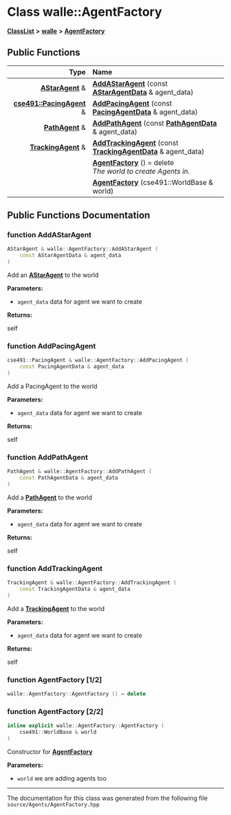 

# Class walle::AgentFactory



[**ClassList**](annotated.md) **>** [**walle**](namespacewalle.md) **>** [**AgentFactory**](classwalle_1_1_agent_factory.md)










































## Public Functions

| Type | Name |
| ---: | :--- |
|  [**AStarAgent**](classwalle_1_1_a_star_agent.md) & | [**AddAStarAgent**](#function-addastaragent) (const [**AStarAgentData**](structwalle_1_1_a_star_agent_data.md) & agent\_data) <br> |
|  [**cse491::PacingAgent**](classcse491_1_1_pacing_agent.md) & | [**AddPacingAgent**](#function-addpacingagent) (const [**PacingAgentData**](structwalle_1_1_pacing_agent_data.md) & agent\_data) <br> |
|  [**PathAgent**](classwalle_1_1_path_agent.md) & | [**AddPathAgent**](#function-addpathagent) (const [**PathAgentData**](structwalle_1_1_path_agent_data.md) & agent\_data) <br> |
|  [**TrackingAgent**](classwalle_1_1_tracking_agent.md) & | [**AddTrackingAgent**](#function-addtrackingagent) (const [**TrackingAgentData**](structwalle_1_1_tracking_agent_data.md) & agent\_data) <br> |
|   | [**AgentFactory**](#function-agentfactory-12) () = delete<br>_The world to create Agents in._  |
|   | [**AgentFactory**](#function-agentfactory-22) (cse491::WorldBase & world) <br> |




























## Public Functions Documentation




### function AddAStarAgent 


```C++
AStarAgent & walle::AgentFactory::AddAStarAgent (
    const AStarAgentData & agent_data
) 
```



Add an [**AStarAgent**](classwalle_1_1_a_star_agent.md) to the world 

**Parameters:**


* `agent_data` data for agent we want to create 



**Returns:**

self 





        



### function AddPacingAgent 


```C++
cse491::PacingAgent & walle::AgentFactory::AddPacingAgent (
    const PacingAgentData & agent_data
) 
```



Add a PacingAgent to the world 

**Parameters:**


* `agent_data` data for agent we want to create 



**Returns:**

self 





        



### function AddPathAgent 


```C++
PathAgent & walle::AgentFactory::AddPathAgent (
    const PathAgentData & agent_data
) 
```



Add a [**PathAgent**](classwalle_1_1_path_agent.md) to the world 

**Parameters:**


* `agent_data` data for agent we want to create 



**Returns:**

self 





        



### function AddTrackingAgent 


```C++
TrackingAgent & walle::AgentFactory::AddTrackingAgent (
    const TrackingAgentData & agent_data
) 
```



Add a [**TrackingAgent**](classwalle_1_1_tracking_agent.md) to the world 

**Parameters:**


* `agent_data` data for agent we want to create 



**Returns:**

self 





        



### function AgentFactory [1/2]

```C++
walle::AgentFactory::AgentFactory () = delete
```






### function AgentFactory [2/2]


```C++
inline explicit walle::AgentFactory::AgentFactory (
    cse491::WorldBase & world
) 
```



Constructor for [**AgentFactory**](classwalle_1_1_agent_factory.md) 

**Parameters:**


* `world` we are adding agents too 




        

------------------------------
The documentation for this class was generated from the following file `source/Agents/AgentFactory.hpp`

